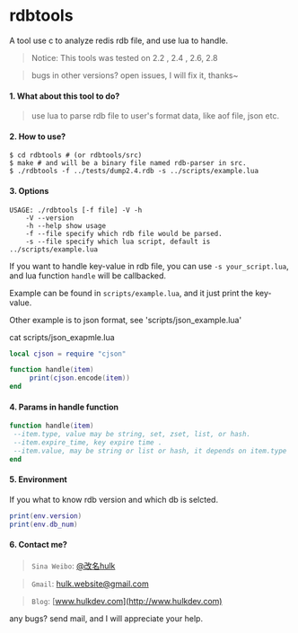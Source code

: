 rdbtools
=========

A tool use c to analyze redis rdb file, and use lua to handle.

> Notice: This tools was tested on 2.2 , 2.4 , 2.6, 2.8

> bugs in other versions? open issues, I will fix it, thanks~



#### 1. What about this tool to do? 

> use lua to parse rdb file to user's format data, like aof file, json etc.


#### 2. How to use?
```shell
$ cd rdbtools # (or rdbtools/src)
$ make # and will be a binary file named rdb-parser in src.
$ ./rdbtools -f ../tests/dump2.4.rdb -s ../scripts/example.lua
```

#### 3. Options

```shell
USAGE: ./rdbtools [-f file] -V -h
    -V --version 
    -h --help show usage 
    -f --file specify which rdb file would be parsed.
    -s --file specify which lua script, default is ../scripts/example.lua
```

If you want to handle key-value in rdb file, you can use `-s your_script.lua`, and lua function `handle` will be callbacked.

Example can be found in `scripts/example.lua`, and it just print the key-value.

Other example is to json format, see 'scripts/json_example.lua'

cat scripts/json_exapmle.lua 

```lua
local cjson = require "cjson"

function handle(item)
     print(cjson.encode(item))
end     
```

#### 4. Params in handle function

```lua
function handle(item)
 --item.type, value may be string, set, zset, list, or hash.
 --item.expire_time, key expire time .
 --item.value, may be string or list or hash, it depends on item.type
end
```


#### 5. Environment

If you what to know rdb version and which db is selcted.

```lua
print(env.version)
print(env.db_num)
```

#### 6. Contact me?
> ```Sina Weibo```: [@改名hulk](http://www.weibo.com/tianyi4)

>```Gmail```: [hulk.website@gmail.com](mailto:hulk.website@gmail.com)

>```Blog```: [www.hulkdev.com](http://www.hulkdev.com)

any bugs? send mail, and I will appreciate your help.

